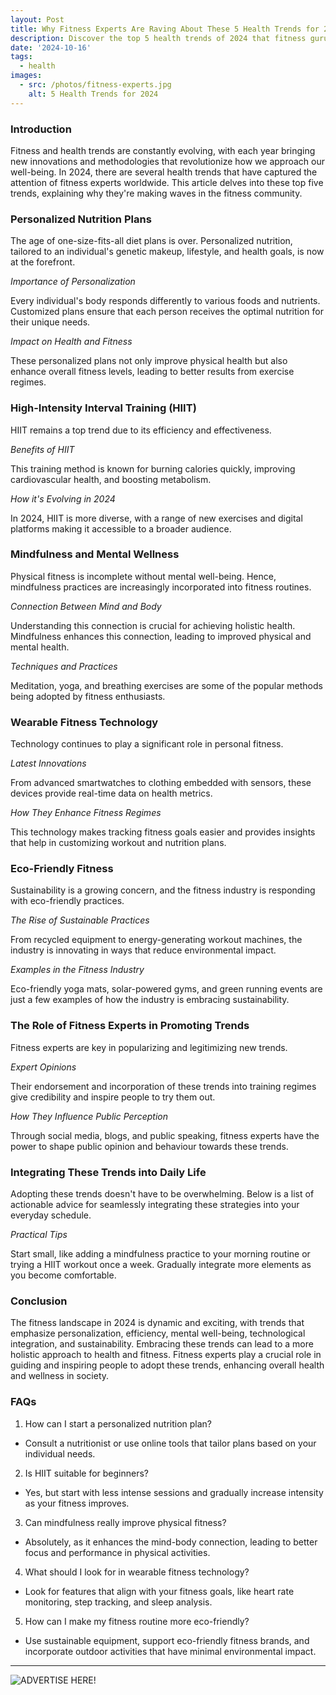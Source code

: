 ```yaml
---
layout: Post
title: Why Fitness Experts Are Raving About These 5 Health Trends for 2024!
description: Discover the top 5 health trends of 2024 that fitness gurus love! From innovative workouts to wellness hacks, find out what's setting the fitness world abuzz!
date: '2024-10-16'
tags:
  - health
images:
  - src: /photos/fitness-experts.jpg
    alt: 5 Health Trends for 2024
---
```

### Introduction

Fitness and health trends are constantly evolving, with each year bringing new innovations and methodologies that revolutionize how we approach our well-being. In 2024, there are several health trends that have captured the attention of fitness experts worldwide. This article delves into these top five trends, explaining why they're making waves in the fitness community.

### Personalized Nutrition Plans

The age of one-size-fits-all diet plans is over. Personalized nutrition, tailored to an individual's genetic makeup, lifestyle, and health goals, is now at the forefront.

*Importance of Personalization*

Every individual's body responds differently to various foods and nutrients. Customized plans ensure that each person receives the optimal nutrition for their unique needs.

*Impact on Health and Fitness*

These personalized plans not only improve physical health but also enhance overall fitness levels, leading to better results from exercise regimes.

### High-Intensity Interval Training (HIIT)

HIIT remains a top trend due to its efficiency and effectiveness.

*Benefits of HIIT*

This training method is known for burning calories quickly, improving cardiovascular health, and boosting metabolism.

*How it's Evolving in 2024*

In 2024, HIIT is more diverse, with a range of new exercises and digital platforms making it accessible to a broader audience.

### Mindfulness and Mental Wellness

Physical fitness is incomplete without mental well-being. Hence, mindfulness practices are increasingly incorporated into fitness routines.

*Connection Between Mind and Body*

Understanding this connection is crucial for achieving holistic health. Mindfulness enhances this connection, leading to improved physical and mental health.

*Techniques and Practices*

Meditation, yoga, and breathing exercises are some of the popular methods being adopted by fitness enthusiasts.

### Wearable Fitness Technology

Technology continues to play a significant role in personal fitness.

*Latest Innovations*

From advanced smartwatches to clothing embedded with sensors, these devices provide real-time data on health metrics.

*How They Enhance Fitness Regimes*

This technology makes tracking fitness goals easier and provides insights that help in customizing workout and nutrition plans.

### Eco-Friendly Fitness

Sustainability is a growing concern, and the fitness industry is responding with eco-friendly practices.

*The Rise of Sustainable Practices*

From recycled equipment to energy-generating workout machines, the industry is innovating in ways that reduce environmental impact.

*Examples in the Fitness Industry*

Eco-friendly yoga mats, solar-powered gyms, and green running events are just a few examples of how the industry is embracing sustainability.

### The Role of Fitness Experts in Promoting Trends

Fitness experts are key in popularizing and legitimizing new trends.

*Expert Opinions*

Their endorsement and incorporation of these trends into training regimes give credibility and inspire people to try them out.

*How They Influence Public Perception*

Through social media, blogs, and public speaking, fitness experts have the power to shape public opinion and behaviour towards these trends.

### Integrating These Trends into Daily Life

Adopting these trends doesn't have to be overwhelming. Below is a list of actionable advice for seamlessly integrating these strategies into your everyday schedule.

*Practical Tips*

Start small, like adding a mindfulness practice to your morning routine or trying a HIIT workout once a week. Gradually integrate more elements as you become comfortable.

### Conclusion

The fitness landscape in 2024 is dynamic and exciting, with trends that emphasize personalization, efficiency, mental well-being, technological integration, and sustainability. Embracing these trends can lead to a more holistic approach to health and fitness. Fitness experts play a crucial role in guiding and inspiring people to adopt these trends, enhancing overall health and wellness in society.

### FAQs

1.	How can I start a personalized nutrition plan?
* Consult a nutritionist or use online tools that tailor plans based on your individual needs.
2.	Is HIIT suitable for beginners?
* Yes, but start with less intense sessions and gradually increase intensity as your fitness improves.
3.	Can mindfulness really improve physical fitness?
* Absolutely, as it enhances the mind-body connection, leading to better focus and performance in physical activities.
4.	What should I look for in wearable fitness technology?
* Look for features that align with your fitness goals, like heart rate monitoring, step tracking, and sleep analysis.
5.	How can I make my fitness routine more eco-friendly?
* Use sustainable equipment, support eco-friendly fitness brands, and incorporate outdoor activities that have minimal environmental impact.

<TipJar />

---


![ADVERTISE HERE!](/photos/anytime-money-savers-one.gif "Team meeting")
